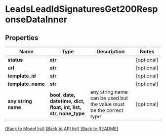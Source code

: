 # LeadsLeadIdSignaturesGet200ResponseDataInner


## Properties
Name | Type | Description | Notes
------------ | ------------- | ------------- | -------------
**status** | **str** |  | [optional] 
**url** | **str** |  | [optional] 
**template_id** | **str** |  | [optional] 
**template_name** | **str** |  | [optional] 
**any string name** | **bool, date, datetime, dict, float, int, list, str, none_type** | any string name can be used but the value must be the correct type | [optional]

[[Back to Model list]](../README.md#documentation-for-models) [[Back to API list]](../README.md#documentation-for-api-endpoints) [[Back to README]](../README.md)


